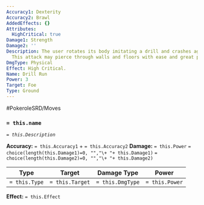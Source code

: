 ```yaml
---
Accuracy1: Dexterity
Accuracy2: Brawl
AddedEffects: {}
Attributes:
  HighCritical: true
Damage1: Strength
Damage2: ''
Description: The user rotates its body imitating a drill and crashes against the foe.
  This attack may pierce through walls and floors with ease and great precision.
DmgType: Physical
Effect: High Critical.
Name: Drill Run
Power: 3
Target: Foe
Type: Ground
---
```


#PokeroleSRD/Moves

### `= this.name` 
*`= this.Description`*

**Accuracy:** `= this.Accuracy1` + `= this.Accuracy2`
**Damage:** `= this.Power` `= choice(length(this.Damage1)=0, "","\+ "+ this.Damage1)` `= choice(length(this.Damage2)=0, "","\+ "+ this.Damage2)`

| Type          | Target          | Damage Type          | Power          |
| ------------- | --------------- | ---------------- | -------------- |
| `= this.Type` | `= this.Target` | `= this.DmgType` | `= this.Power` | 

**Effect:** `= this.Effect`